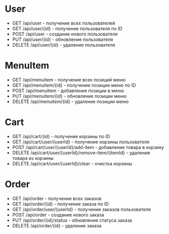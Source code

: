 # User

- GET /api/user - получение всех пользователей
- GET /api/user/{id} - получение пользователя по ID
- POST /api/user - создание нового пользователя
- PUT /api/user/{id} - обновление пользователя
- DELETE /api/user/{id} - удаление пользователя

# MenuItem

- GET /api/menuitem - получение всех позиций меню
- GET /api/menuitem/{id} - получение позиции меню по ID
- POST /api/menuitem - добавление позиции в меню
- PUT /api/menuitem/{id} - обновление позиции меню
- DELETE /api/menuitem/{id} - удаление позиции меню

# Cart

- GET /api/cart/{id} - получение корзины по ID
- GET /api/cart/user/{userId} - получение корзины пользователя
- POST /api/cart/user/{userId}/add-item - добавление товара в корзину
- DELETE /api/cart/user/{userId}/remove-item/{itemId} - удаление товара из корзины
- DELETE /api/cart/user/{userId}/clear - очистка корзины

# Order

- GET /api/order - получение всех заказов
- GET /api/order/{id} - получение заказа по ID
- GET /api/order/user/{userId} - получение заказов пользователя
- POST /api/order - создание нового заказа
- PUT /api/order/{id}/status - обновление статуса заказа
- DELETE /api/order/{id} - удаление заказа
